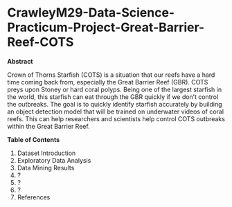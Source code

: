 # CrawleyM29-Data-Science-Practicum-Project-Great-Barrier-Reef-COTS

**Abstract**

Crown of Thorns Starfish (COTS) is a situation that our reefs have a hard time coming back from, especially the Great Barrier Reef (GBR). COTS preys upon Stoney or hard coral polyps. Being one of the largest starfish in the world, this starfish can eat through the GBR quickly if we don’t control the outbreaks.
The goal is to quickly identify starfish accurately by building an object detection model that will be trained on underwater videos of coral reefs. This can help researchers and scientists help control COTS outbreaks within the Great Barrier Reef.

**Table of Contents**
1.	Dataset Introduction
2.	Exploratory Data Analysis
3.	Data Mining Results
4.	?
5.	?
6.	?
7.	References
